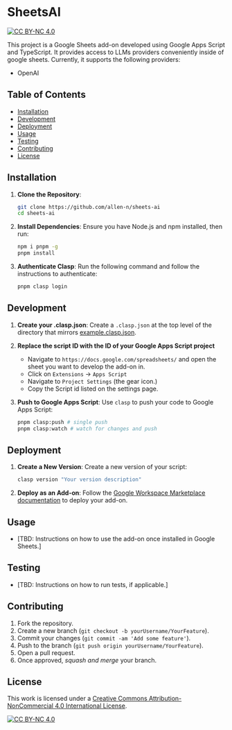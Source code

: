 # SheetsAI

[![CC BY-NC 4.0][cc-by-nc-shield]][cc-by-nc]

This project is a Google Sheets add-on developed using Google Apps Script and TypeScript. It provides access to LLMs providers conveniently inside of google sheets. Currently, it supports the following providers:

- OpenAI

## Table of Contents

- [Installation](#installation)
- [Development](#development)
- [Deployment](#deployment)
- [Usage](#usage)
- [Testing](#testing)
- [Contributing](#contributing)
- [License](#license)

## Installation

1. **Clone the Repository**:

   ```bash
   git clone https://github.com/allen-n/sheets-ai
   cd sheets-ai
   ```

2. **Install Dependencies**:
   Ensure you have Node.js and npm installed, then run:

   ```bash
   npm i pnpm -g
   pnpm install
   ```

3. **Authenticate Clasp**:
   Run the following command and follow the instructions to authenticate:

   ```bash
   pnpm clasp login
   ```

## Development

1. **Create your .clasp.json**:
   Create a `.clasp.json` at the top level of the directory that mirrors [example.clasp.json](./example.clasp.json).
2. **Replace the script ID with the ID of your Google Apps Script project**

   - Navigate to `https://docs.google.com/spreadsheets/` and open the sheet you want to develop the add-on in.
   - Click on `Extensions` -> `Apps Script`
   - Navigate to `Project Settings` (the gear icon.)
   - Copy the Script id listed on the settings page.

3. **Push to Google Apps Script**:
   Use `clasp` to push your code to Google Apps Script:

   ```bash
   pnpm clasp:push # single push
   pnpm clasp:watch # watch for changes and push
   ```

## Deployment

1. **Create a New Version**:
   Create a new version of your script:

   ```bash
   clasp version "Your version description"
   ```

2. **Deploy as an Add-on**:
   Follow the [Google Workspace Marketplace documentation](https://developers.google.com/workspace/marketplace) to deploy your add-on.

## Usage

- [TBD: Instructions on how to use the add-on once installed in Google Sheets.]

## Testing

- [TBD: Instructions on how to run tests, if applicable.]

## Contributing

1. Fork the repository.
2. Create a new branch (`git checkout -b yourUsername/YourFeature`).
3. Commit your changes (`git commit -am 'Add some feature'`).
4. Push to the branch (`git push origin yourUsername/YourFeature`).
5. Open a pull request.
6. Once approved, _squash and merge_ your branch.

## License

This work is licensed under a
[Creative Commons Attribution-NonCommercial 4.0 International License][cc-by-nc].

[![CC BY-NC 4.0][cc-by-nc-image]][cc-by-nc]

[cc-by-nc]: https://creativecommons.org/licenses/by-nc/4.0/
[cc-by-nc-image]: https://licensebuttons.net/l/by-nc/4.0/88x31.png
[cc-by-nc-shield]: https://img.shields.io/badge/License-CC%20BY--NC%204.0-lightgrey.svg
